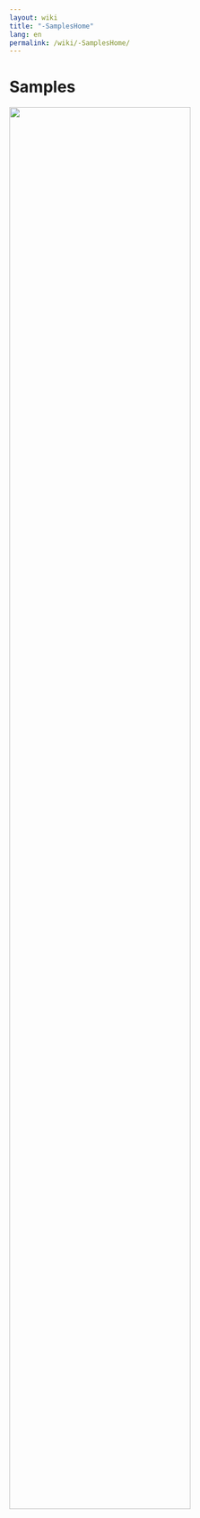```yaml
---
layout: wiki
title: "-SamplesHome"
lang: en
permalink: /wiki/-SamplesHome/
---
```

# Samples

<img src="https://raw.githubusercontent.com/Supergiovane/node-red-contrib-knx-ultimate/master/img/marketing/Mano.jpg" width="80%"><br/>


<br/>
<br/>
<br/>
<br/>
<br/>
<br/>
<br/>
<br/>
<br/>
<br/>
<br/>
<br/>
<br/>
<br/>
<br/>
